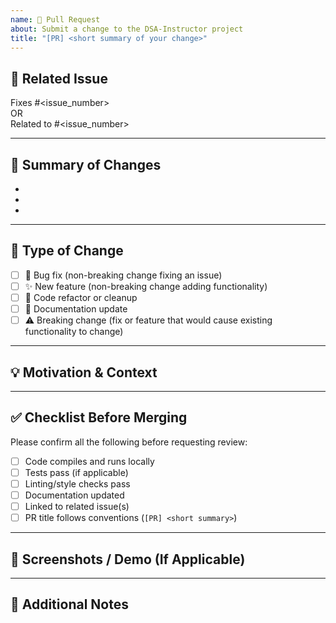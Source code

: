 ```yaml
---
name: 🧩 Pull Request
about: Submit a change to the DSA-Instructor project
title: "[PR] <short summary of your change>"
---
```


## 🔗 Related Issue

<!-- Please link to the issue this PR addresses. Example: -->

Fixes #<issue_number>  
OR  
Related to #<issue_number>

---

## 🧠 Summary of Changes

<!-- Provide a clear, concise summary of what this PR changes or adds. -->

-
-
-

---

## 🧪 Type of Change

<!-- Please check all that apply -->

- [ ] 🐛 Bug fix (non-breaking change fixing an issue)
- [ ] ✨ New feature (non-breaking change adding functionality)
- [ ] 🧹 Code refactor or cleanup
- [ ] 🧾 Documentation update
- [ ] ⚠️ Breaking change (fix or feature that would cause existing functionality to change)

---

## 💡 Motivation & Context

<!-- Why is this change required? What problem does it solve? -->
<!-- If this is part of a larger feature, explain its purpose. -->

---

## ✅ Checklist Before Merging

Please confirm all the following before requesting review:

- [ ] Code compiles and runs locally
- [ ] Tests pass (if applicable)
- [ ] Linting/style checks pass
- [ ] Documentation updated
- [ ] Linked to related issue(s)
- [ ] PR title follows conventions (`[PR] <short summary>`)

---

## 📸 Screenshots / Demo (If Applicable)

<!-- Add screenshots, GIFs, or videos to show your changes in action. -->

---

## 🙌 Additional Notes

<!-- Any additional information reviewers should know (dependencies, TODOs, etc.) -->
